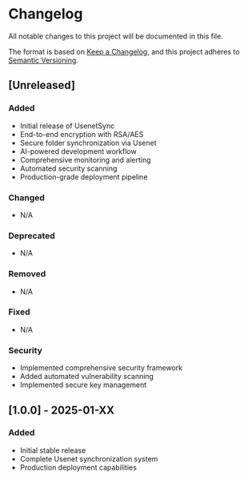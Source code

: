 # Changelog

All notable changes to this project will be documented in this file.

The format is based on [Keep a Changelog](https://keepachangelog.com/en/1.0.0/),
and this project adheres to [Semantic Versioning](https://semver.org/spec/v2.0.0.html).

## [Unreleased]

### Added
- Initial release of UsenetSync
- End-to-end encryption with RSA/AES
- Secure folder synchronization via Usenet
- AI-powered development workflow
- Comprehensive monitoring and alerting
- Automated security scanning
- Production-grade deployment pipeline

### Changed
- N/A

### Deprecated
- N/A

### Removed
- N/A

### Fixed
- N/A

### Security
- Implemented comprehensive security framework
- Added automated vulnerability scanning
- Implemented secure key management

## [1.0.0] - 2025-01-XX

### Added
- Initial stable release
- Complete Usenet synchronization system
- Production deployment capabilities
